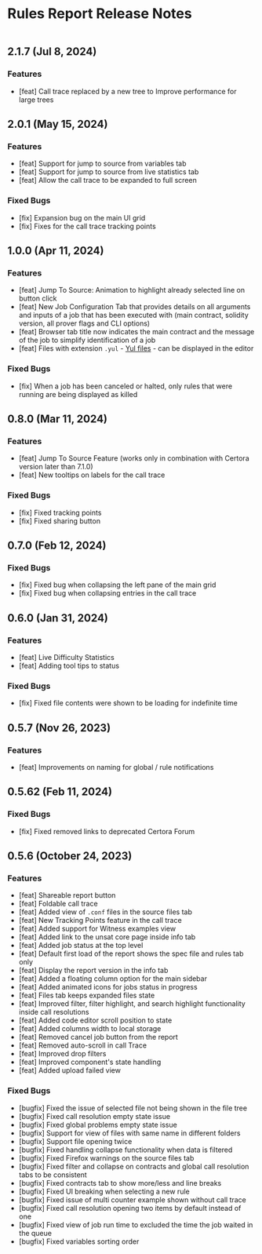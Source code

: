 Rules Report Release Notes
=============

```{contents}
```


2.1.7 (Jul 8, 2024)
---------------------------

### Features

- [feat] Call trace replaced by a new tree to Improve performance for large trees

  
2.0.1 (May 15, 2024)
---------------------------

### Features

- [feat] Support for jump to source from variables tab
- [feat] Support for jump to source from live statistics tab
- [feat] Allow the call trace to be expanded to full screen

### Fixed Bugs

- [fix] Expansion bug on the main UI grid
- [fix] Fixes for the call trace tracking points

1.0.0 (Apr 11, 2024)
---------------------------

### Features

- [feat] Jump To Source: Animation to highlight already selected line on button click
- [feat] New Job Configuration Tab that provides details on all arguments and inputs of a job that has been executed with (main contract, solidity version, all prover flags and CLI options)
- [feat] Browser tab title now indicates the main contract and the message of the job to simplify identification of a job
- [feat] Files with extension `.yul` - [Yul files](https://docs.soliditylang.org/en/latest/yul.html) - can be displayed in the editor

### Fixed Bugs

- [fix] When a job has been canceled or halted, only rules that were running are being displayed as killed 
  
0.8.0 (Mar 11, 2024)
---------------------------

### Features

- [feat] Jump To Source Feature (works only in combination with Certora version later than 7.1.0)
- [feat] New tooltips on labels for the call trace

### Fixed Bugs

- [fix] Fixed tracking points
- [fix] Fixed sharing button


0.7.0 (Feb 12, 2024)
---------------------------

### Fixed Bugs

- [fix] Fixed bug when collapsing the left pane of the main grid
- [fix] Fixed bug when collapsing entries in the call trace


0.6.0 (Jan 31, 2024)
---------------------------

### Features

- [feat] Live Difficulty Statistics
- [feat] Adding tool tips to status

### Fixed Bugs

- [fix] Fixed file contents were shown to be loading for indefinite time


0.5.7 (Nov 26, 2023)
---------------------------

### Features

- [feat] Improvements on naming for global / rule notifications

0.5.62 (Feb 11, 2024)
---------------------------

### Fixed Bugs

- [fix] Fixed removed links to deprecated Certora Forum


0.5.6 (October 24, 2023)
---------------------------

### Features

- [feat] Shareable report button
- [feat] Foldable call trace
- [feat] Added view of `.conf` files in the source files tab
- [feat] New Tracking Points feature in the call trace
- [feat] Added support for Witness examples view
- [feat] Added link to the unsat core page inside info tab
- [feat] Added job status at the top level
- [feat] Default first load of the report shows the spec file and rules tab only
- [feat] Display the report version in the info tab
- [feat] Added a floating column option for the main sidebar
- [feat] Added animated icons for jobs status in progress
- [feat] Files tab keeps expanded files state
- [feat] Improved filter, filter highlight, and search highlight functionality inside call resolutions
- [feat] Added code editor scroll position to state
- [feat] Added columns width to local storage
- [feat] Removed cancel job button from the report
- [feat] Removed auto-scroll in call Trace
- [feat] Improved drop filters
- [feat] Improved component's state handling
- [feat] Added upload failed view


### Fixed Bugs

- [bugfix] Fixed the issue of selected file not being shown in the file tree
- [bugfix] Fixed call resolution empty state issue
- [bugfix] Fixed global problems empty state issue
- [bugfix] Support for view of files with same name in different folders
- [bugfix] Support file opening twice
- [bugfix] Fixed handling collapse functionality when data is filtered
- [bugfix] Fixed Firefox warnings on the source files tab
- [bugfix] Fixed filter and collapse on contracts and global call resolution tabs to be consistent
- [bugfix] Fixed contracts tab to show more/less and line breaks
- [bugfix] Fixed UI breaking when selecting a new rule
- [bugfix] Fixed issue of multi counter example shown without call trace
- [bugfix] Fixed call resolution opening two items by default instead of one
- [bugfix] Fixed view of job run time to excluded the time the job waited in the queue
- [bugfix] Fixed variables sorting order

